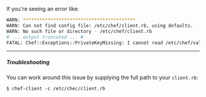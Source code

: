 If you're seeing an error like:

```bash
WARN: *****************************************
WARN: Can not find config file: /etc/chef/client.rb, using defaults.
WARN: No such file or directory - /etc/chef/client.rb
# ... output truncated ... #
FATAL: Chef::Exceptions::PrivateKeyMissing: I cannot read /etc/chef/validation.pem, which you told me to use to sign requests!
```

- - -

##### Troubleshooting

You can work around this issue by supplying the full path to your `client.rb`:

    $ chef-client -c /etc/chec/client.rb